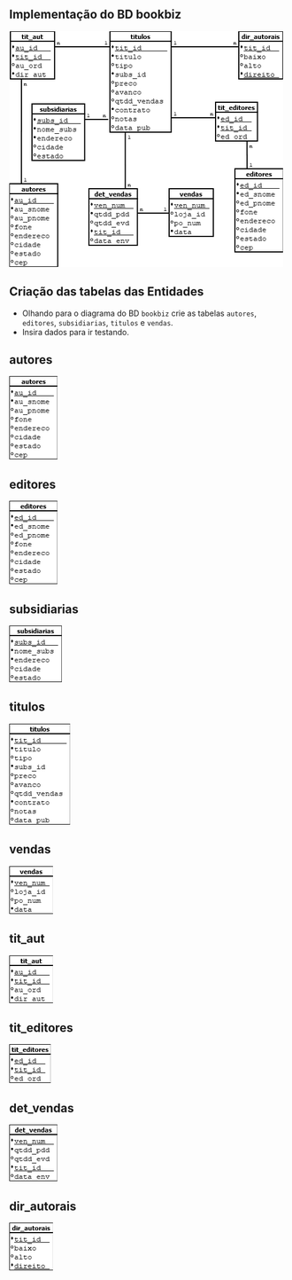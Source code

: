 ## Implementação do BD bookbiz

![Banco de Dados bookbiz.](bizBD.png)

## Criação das tabelas das Entidades

- Olhando para o diagrama do BD `bookbiz` crie as tabelas `autores`, `editores`, `subsidiarias`, `titulos` e `vendas`.
- Insira dados para ir testando.


## autores

![Autores.](autores.png)

<!--
## Código

```SQL
create table autores (
	au_id number,
	au_snome varchar2(20) not null,
	au_pnome varchar2(80),
	fone varchar2(16),
	endereco varchar2(80),
	cidade varchar2(16),
	estado char(2),
	cep char(8),
	constraint autores_pk primary key(au_id)
);
```

### Teste
```SQL
insert into autores values (42, 'Silva', 'Jose da', '+55 11 454545', 'rua boa vista, 555', 'São Paulo', 'SP', '01000000');

select au_pnome, au_snome, fone as Telefone from autores;
```
-->

## editores

![Editores.](editores.png)

<!--
## Código

```SQL
create table editores (
	ed_id number,
	ed_snome varchar2(20) not null,
	ed_pnome varchar2(80),
	fone varchar2(16),
	endereco varchar2(80),
	cidade varchar2(16),
	estado char(2),
	cep char(8),
	constraint editores_pk primary key(ed_id)
);
```
-->

## subsidiarias

![Subsidiárias.](subsidiarias.png)

## titulos

![Títulos.](titulos.png)

## vendas

![Vendas.](vendas.png)

## tit_aut

![Títulos-autores.](tit_aut.png)

## tit_editores

![Títulos-editores](tit_editores.png)

## det_vendas

![Detalhes-vendas](det_vendas.png)

## dir_autorais

![Direitos autorais](dir_autorais.png)

